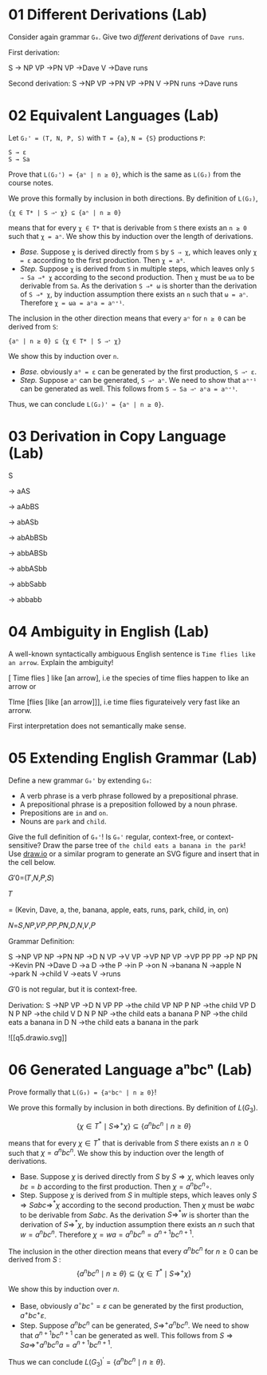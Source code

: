 # 01 Different Derivations (Lab)

Consider again grammar `G₀`. Give two _different_ derivations of `Dave runs`.

First derivation:

S → NP VP
→PN VP
→Dave V
→Dave runs

Second derivation:
S →NP VP
→PN VP
→PN V
→PN runs
→Dave runs

# 02 Equivalent Languages (Lab)

Let `G₂' = (T, N, P, S)` with `T = {a}`, `N = {S}` productions `P`:

```
S → ε
S → Sa
```

Prove that `L(G₂') = {aⁿ | n ≥ 0}`, which is the same as `L(G₂)` from the course notes.

We prove this formally by inclusion in both directions. By definition of `L(G₂)`,

```
{χ ∈ T* | S ⇒ᐩ χ} ⊆ {aⁿ | n ≥ 0}
```

means that for every `χ ∈ T*` that is derivable from `S` there exists an `n ≥ 0` such that `χ = aⁿ`. We show this by induction over the length of derivations.

-   _Base._ Suppose `χ` is derived directly from `S` by `S ⇒ χ`, which leaves only `χ = ε` according to the first production. Then `χ = a⁰`.
-   _Step._ Suppose `χ` is derived from `S` in multiple steps, which leaves only `S ⇒ Sa ⇒* χ` according to the second production. Then `χ` must be `ωa` to be derivable from `Sa`. As the derivation `S ⇒* ω` is shorter than the derivation of `S ⇒* χ`, by induction assumption there exists an `n` such that `ω = aⁿ`. Therefore `χ = ωa = aⁿa = aⁿ⁺¹`.

The inclusion in the other direction means that every `aⁿ` for `n ≥ 0` can be derived from `S`:

```
{aⁿ | n ≥ 0} ⊆ {χ ∈ T* | S ⇒ᐩ χ}
```

We show this by induction over `n`.

-   _Base._ obviously `a⁰ = ε` can be generated by the first production, `S ⇒ᐩ ε`.
-   _Step._ Suppose `aⁿ` can be generated, `S ⇒ᐩ aⁿ`. We need to show that `aⁿ⁺¹` can be generated as well. This follows from `S ⇒ Sa ⇒ᐩ aⁿa = aⁿ⁺¹`.

Thus, we can conclude `L(G₂)' = {aⁿ | n ≥ 0}`.

# 03 Derivation in Copy Language (Lab)

S

$\rightarrow$ aAS

$\rightarrow$ aAbBS

$\rightarrow$ abASb

$\rightarrow$ abAbBSb

$\rightarrow$ abbABSb

$\rightarrow$ abbASbb

$\rightarrow$ abbSabb

$\rightarrow$ abbabb

# 04 Ambiguity in English (Lab)

A well-known syntactically ambiguous English sentence is `Time flies like an arrow`. Explain the ambiguity!

[ Time flies ] like [an arrow], i.e the species of time flies happen to like an arrow or

TIme [flies [like [an arrow]]], i.e time flies figurateively very fast like an arrorw.

First interpretation does not semantically make sense.


# 05 Extending English Grammar (Lab)

Define a new grammar `G₀'` by extending `G₀`:

-   A verb phrase is a verb phrase followed by a prepositional phrase.
-   A prepositional phrase is a preposition followed by a noun phrase.
-   Prepositions are `in` and `on`.
-   Nouns are `park` and `child`.

Give the full definition of `G₀'`! Is `G₀'` regular, context-free, or context-sensitive? Draw the parse tree of `the child eats a banana in the park`! Use [draw.io](https://draw.io) or a similar program to generate an SVG figure and insert that in the cell below. 

𝐺′0=(𝑇,𝑁,𝑃,𝑆)

𝑇

= (Kevin, Dave, a, the, banana, apple, eats, runs, park, child, in, on)

𝑁=𝑆,𝑁𝑃,𝑉𝑃,𝑃𝑃,𝑃𝑁,𝐷,𝑁,𝑉,𝑃

Grammar Definition:

S →NP VP
NP →PN
NP →D N
VP →V
VP →VP NP
VP →VP PP
PP →P NP
PN →Kevin
PN →Dave
D →a
D →the
P →in
P →on
N →banana
N →apple
N →park
N →child
V →eats
V →runs

𝐺′0 is not regular, but it is context-free.

Derivation:
S →NP VP
→D N VP PP
→the child VP NP P NP
→the child VP D N P NP
→the child V D N P NP
→the child eats a banana P NP
→the child eats a banana in D N
→the child eats a banana in the park

![[q5.drawio.svg]]


# 06 Generated Language aⁿbcⁿ (Lab)

Prove formally that `L(G₃) = {aⁿbcⁿ | n ≥ 0}`!

We prove this formally by inclusion in both directions. By definition of $L\left(G_3\right)$.

$$
\left\{\chi \in T^* \mid S \Rightarrow^{+} \chi\right\} \subseteq\left\{a^nbc^n \mid n \geq \theta\right\}
$$

means that for every $\chi \in T^*$ that is derivable from $S$ there exists an $n \geq 0$ such that $\chi=a^nbc^n$. We show this by induction over the length of derivations.

- Base. Suppose $\chi$ is derived directly from $S$ by $S \Rightarrow \chi$, which leaves only $b\varepsilon = b$ according to the first production. Then $\chi=a^nbc^n{\circ}$.
- Step. Suppose $\chi$ is derived from $S$ in multiple steps, which leaves only $S \Rightarrow S abc \Rightarrow^* \chi$ according to the second production. Then $\chi$ must be $wabc$ to be derivable from $Sabc$. As the derivation $S \Rightarrow^* w$ is shorter than the derivation of $S \Rightarrow^* \chi$, by induction assumption there exists an $n$ such that $w=a^nbc^n$. Therefore $\chi=w a=a^nbc^n =a^{n+1}bc^{n+1}$.

The inclusion in the other direction means that every $a^nbc^n$ for $n \geq 0$ can be derived from $S$ :
$$
\left\{a^nbc^n \mid n \geq \theta\right\} \subseteq\left\{\chi \in T^* \mid S \Rightarrow^{+} \chi\right\}
$$

We show this by induction over $n$.

- Base, obviously $a^{\circ}bc^{\circ}=\varepsilon$ can be generated by the first production, ${a^{+}bc^{+}} \varepsilon$.
- Step. Suppose $a^nbc^n$ can be generated, $S \Rightarrow^{+} a^nbc^n$. We need to show that $a^{n+1}bc^{n+1}$ can be generated as well. This follows from $S \Rightarrow S a \Rightarrow^{+} a^nbc^n a=a^{n+1}bc^{n+1}$.

Thus we can conclude $L\left(G_3\right)^{\prime}=\left\{a^nbc^n \mid n \geq \theta\right\}$.

